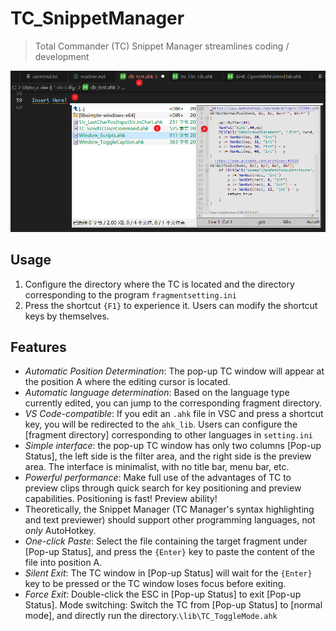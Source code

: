 # TC_SnippetManager #

>Total Commander (TC) Snippet Manager streamlines coding / development

![screenshot](screenshot.png)

## Usage ##

1. Configure the directory where the TC is located and the directory corresponding to the program `fragmentsetting.ini`
2. Press the shortcut `{F1}` to experience it. Users can modify the shortcut keys by themselves.

## Features ##

- *Automatic Position Determination*: The pop-up TC window will appear at the position A where the editing cursor is located.
- *Automatic language determination*: Based on the language type currently edited, you can jump to the corresponding fragment directory.
- *VS Code-compatible*: If you edit an `.ahk` file in VSC and press a shortcut key, you will be redirected to the `ahk_lib`. Users can configure the [fragment directory] corresponding to other languages in `setting.ini`
- *Simple interface*: the pop-up TC window has only two columns [Pop-up Status], the left side is the filter area, and the right side is the preview area. The interface is minimalist, with no title bar, menu bar, etc.
- *Powerful performance*: Make full use of the advantages of TC to preview clips through quick search for key positioning and preview capabilities. Positioning is fast! Preview ability!
- Theoretically, the Snippet Manager (TC Manager's syntax highlighting and text previewer) should support other programming languages, not *only* AutoHotkey.
- *One-click Paste*: Select the file containing the target fragment under [Pop-up Status], and press the `{Enter}` key to paste the content of the file into position A.
- *Silent Exit*: The TC window in [Pop-up Status] will wait for the `{Enter}` key to be pressed or the TC window loses focus before exiting.
- *Force Exit*: Double-click the ESC in [Pop-up Status] to exit [Pop-up Status].
Mode switching: Switch the TC from [Pop-up Status] to [normal mode], and directly run the directory.`\lib\TC_ToggleMode.ahk`
